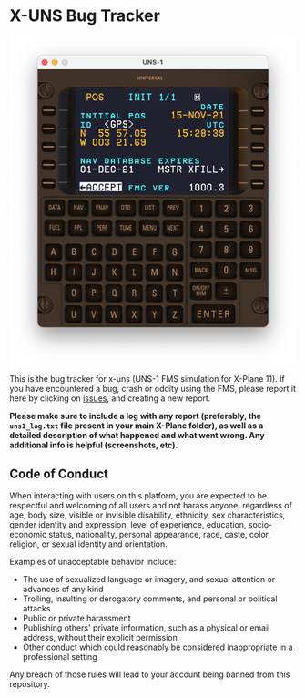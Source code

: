 # X-UNS Bug Tracker

![UNS-1 FMS](uns-1.png)

This is the bug tracker for x-uns (UNS-1 FMS simulation for X-Plane 11). If you have encountered
a bug, crash or oddity using the FMS, please report it here by clicking on [issues](issues), and
creating a new report.

**Please make sure to include a log with any report (preferably, the `uns1_log.txt` file present
in your main X-Plane folder), as well as a detailed description of what happened and what went
wrong. Any additional info is helpful (screenshots, etc).**


## Code of Conduct

When interacting with users on this platform, you are expected to be respectful and welcoming
of all users and not harass anyone, regardless of age, body size, visible or
invisible disability, ethnicity, sex characteristics, gender identity and expression,
level of experience, education, socio-economic status, nationality, personal appearance,
race, caste, color, religion, or sexual identity and orientation.

Examples of unacceptable behavior include:

* The use of sexualized language or imagery, and sexual attention or advances of
  any kind
* Trolling, insulting or derogatory comments, and personal or political attacks
* Public or private harassment
* Publishing others' private information, such as a physical or email address,
  without their explicit permission
* Other conduct which could reasonably be considered inappropriate in a
  professional setting
  
Any breach of those rules will lead to your account being banned from this repository.
